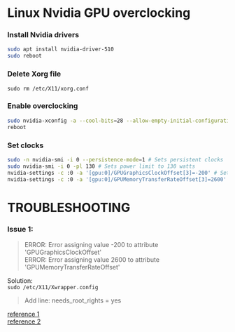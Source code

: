 # Linux Nvidia GPU overclocking

### Install Nvidia drivers
```bash
sudo apt install nvidia-driver-510
sudo reboot
```

### Delete Xorg file

`sudo rm /etc/X11/xorg.conf`

### Enable overclocking
```bash
sudo nvidia-xconfig -a --cool-bits=28 --allow-empty-initial-configuration
reboot
```

### Set clocks
```bash
sudo -n nvidia-smi -i 0 --persistence-mode=1 # Sets persistent clocks
sudo nvidia-smi -i 0 -pl 130 # Sets power limit to 130 watts
nvidia-settings -c :0 -a '[gpu:0]/GPUGraphicsClockOffset[3]=-200' # Sets Core Clock to -200
nvidia-settings -c :0 -a '[gpu:0]/GPUMemoryTransferRateOffset[3]=2600' # Sets Memory Clocks to 2600 (1300x2)
```

# TROUBLESHOOTING

### Issue 1:
> ERROR: Error assigning value -200 to attribute 'GPUGraphicsClockOffset'  
> ERROR: Error assigning value 2600 to attribute 'GPUMemoryTransferRateOffset'  

Solution:  
`sudo /etc/X11/Xwrapper.config`  
> Add line: needs_root_rights = yes 

[reference 1](https://wiki.archlinux.org/title/NVIDIA/Troubleshooting#Overclocking_not_working_with_Unknown_Error "reference 1")  
[reference 2](https://wiki.archlinux.org/title/Xorg#Rootless_Xorg "reference 1")  